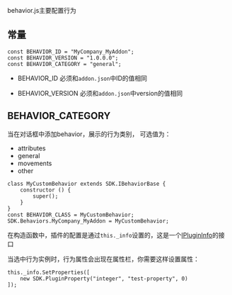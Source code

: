 behavior.js主要配置行为

## 常量
```
const BEHAVIOR_ID = "MyCompany_MyAddon";
const BEHAVIOR_VERSION = "1.0.0.0";
const BEHAVIOR_CATEGORY = "general";
```
- BEHAVIOR_ID
必须和`addon.json`中ID的值相同

- BEHAVIOR_VERSION
必须和`addon.json`中version的值相同

## BEHAVIOR_CATEGORY
当在对话框中添加behavior，展示的行为类别，
可选值为：
- attributes
- general
- movements
- other


```
class MyCustomBehavior extends SDK.IBehaviorBase {
    constructor () {
        super();
    }
}
const BEHAVIOR_CLASS = MyCustomBehavior;
SDK.Behaviors.MyCompany_MyAddon = MyCustomBehavior;
```

在构造函数中，插件的配置是通过`this._info`设置的，这是一个[IPluginInfo]()的接口


当选中行为实例时，行为属性会出现在属性栏，你需要这样设置属性：
```
this._info.SetProperties([
	new SDK.PluginProperty("integer", "test-property", 0)
]);
```
